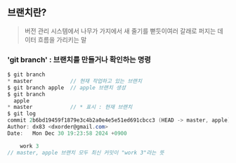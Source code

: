 ## 브랜치란?
>  버전 관리 시스템에서 나무가 가지에서 새 줄기를 뻗듯이여러 갈래로 퍼지는 데이터 흐름을 가리키는 말

### 'git branch' : 브랜치를 만들거나 확인하는 명령
```c#
$ git branch
* master            // 현재 작업하고 있는 브랜치
$ git branch apple  // apple 브랜치 생성
$ git branch
  apple
* master            // * 표시 : 현재 브랜치
$ git log
commit 2b6bd19459f1879e3c4b2a0e4e5e51ed691cbcc3 (HEAD -> master, apple)
Author: dx83 <dxorder@gmail.com>
Date:   Mon Dec 30 19:23:58 2024 +0900

    work 3
// master, apple 브랜치 모두 최신 커밋이 "work 3"라는 뜻
```




